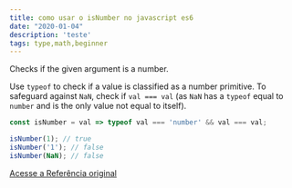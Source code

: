 ```yaml
---
title: como usar o isNumber no javascript es6
date: "2020-01-04"
description: 'teste'
tags: type,math,beginner
---
```


Checks if the given argument is a number.

Use `typeof` to check if a value is classified as a number primitive. 
To safeguard against `NaN`, check if `val === val` (as `NaN` has a `typeof` equal to `number` and is the only value not equal to itself).

```js
const isNumber = val => typeof val === 'number' && val === val;
```

```js
isNumber(1); // true
isNumber('1'); // false
isNumber(NaN); // false
```


[Acesse a Referência original](http://github.com/30-seconds/)
